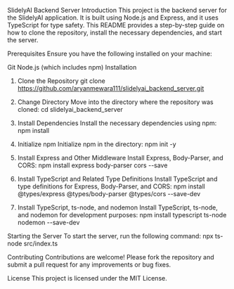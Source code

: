 SlidelyAI Backend Server
Introduction
This project is the backend server for the SlidelyAI application. It is built using Node.js and Express, and it uses TypeScript for type safety. This README provides a step-by-step guide on how to clone the repository, install the necessary dependencies, and start the server.

Prerequisites
Ensure you have the following installed on your machine:

Git
Node.js (which includes npm)
Installation
1. Clone the Repository
 git clone https://github.com/aryanmewara111/slidelyai_backend_server.git

2. Change Directory
Move into the directory where the repository was cloned:
cd slidelyai_backend_server

3. Install Dependencies
Install the necessary dependencies using npm:
npm install

4. Initialize npm
Initialize npm in the directory:
npm init -y

5. Install Express and Other Middleware
Install Express, Body-Parser, and CORS:
npm install express body-parser cors --save

6. Install TypeScript and Related Type Definitions
Install TypeScript and type definitions for Express, Body-Parser, and CORS:
npm install @types/express @types/body-parser @types/cors --save-dev

7. Install TypeScript, ts-node, and nodemon
Install TypeScript, ts-node, and nodemon for development purposes:
npm install typescript ts-node nodemon --save-dev

Starting the Server
To start the server, run the following command:
npx ts-node src/index.ts

Contributing
Contributions are welcome! Please fork the repository and submit a pull request for any improvements or bug fixes.

License
This project is licensed under the MIT License.


